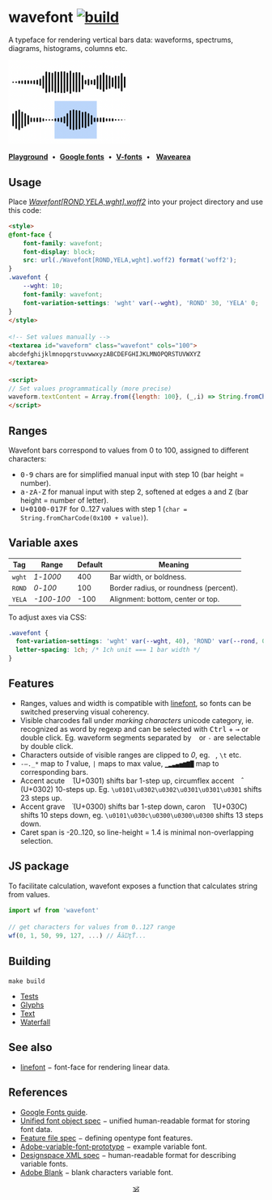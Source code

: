 # wavefont [![build](https://github.com/dy/wavefont/actions/workflows/build.yaml/badge.svg)](https://github.com/dy/wavefont/actions/workflows/build.yaml)

A typeface for rendering vertical bars data: waveforms, spectrums, diagrams, histograms, columns etc.

<img src="./preview.png" width="240px"/>

[**Playground**](https://dy.github.io/wavefont/scripts)&nbsp;&nbsp;•&nbsp;&nbsp;[**Google fonts**](https://fonts.google.com/specimen/Wavefont/tester)&nbsp;&nbsp;•&nbsp;&nbsp;[**V-fonts**](https://v-fonts.com/fonts/wavefont)&nbsp;&nbsp;•&nbsp;&nbsp;
[**Wavearea**](https://audio-lab.github.io/wavearea?src=https://cdn.freesound.org/previews/147/147582_1728127-lq.mp3)

## Usage

Place [_Wavefont[ROND,YELA,wght].woff2_](./fonts/variable/Wavefont[ROND,YELA,wght].woff2) into your project directory and use this code:

```html
<style>
@font-face {
	font-family: wavefont;
	font-display: block;
	src: url(./Wavefont[ROND,YELA,wght].woff2) format('woff2');
}
.wavefont {
	--wght: 10;
	font-family: wavefont;
	font-variation-settings: 'wght' var(--wght), 'ROND' 30, 'YELA' 0;
}
</style>

<!-- Set values manually -->
<textarea id="waveform" class="wavefont" cols="100">
abcdefghijklmnopqrstuvwwxyzABCDEFGHIJKLMNOPQRSTUVWXYZ
</textarea>

<script>
// Set values programmatically (more precise)
waveform.textContent = Array.from({length: 100}, (_,i) => String.fromCharCode(0x100 + i)).join('')
</script>
```

## Ranges

Wavefont bars correspond to values from 0 to 100, assigned to different characters:

* <kbd>0-9</kbd> chars are for simplified manual input with step 10 (bar height = number).
* <kbd>a-zA-Z</kbd> for manual input with step 2, softened at edges <kbd>a</kbd> and <kbd>Z</kbd> (bar height = number of letter).
* <kbd>U+0100-017F</kbd> for 0..127 values with step 1 (`char = String.fromCharCode(0x100 + value)`).

## Variable axes

Tag | Range | Default | Meaning
---|---|---|---
`wght` | _1_-_1000_ | 400 | Bar width, or boldness.
`ROND` | _0_-_100_ | 100 | Border radius, or roundness (percent).
`YELA` | _-100_-_100_ | -100 | Alignment: bottom, center or top.

To adjust axes via CSS:
```css
.wavefont {
  font-variation-settings: 'wght' var(--wght, 40), 'ROND' var(--rond, 0), 'YELA' var(--align, 0);
  letter-spacing: 1ch; /* 1ch unit === 1 bar width */
}
```

## Features

* Ranges, values and width is compatible with [linefont](https://github.com/dy/linefont), so fonts can be switched preserving visual coherency.
* Visible charcodes fall under _marking characters_ unicode category, ie. recognized as word by regexp and can be selected with <kbd>Ctrl</kbd> + <kbd>→</kbd> or double click. Eg. waveform segments separated by ` ` or `-` are selectable by double click.
* Characters outside of visible ranges are clipped to _0_, eg. ` `, `\t` etc.
* `-–._*` map to _1_ value, `|` maps to max value, `▁▂▃▄▅▆▇█` map to corresponding bars.
* Accent acute <kbd>&nbsp;&#x0301;</kbd> (U+0301) shifts bar 1-step up, circumflex accent <kbd>&nbsp;&#x0302;</kbd> (U+0302) 10-steps up. Eg. `\u0101\u0302\u0302\u0301\u0301\u0301` shifts 23 steps up.
* Accent grave <kbd>&nbsp;&#x0300;</kbd> (U+0300) shifts bar 1-step down, caron <kbd>&nbsp;&#x030c;</kbd> (U+030C) shifts 10 steps down, eg. `\u0101\u030c\u0300\u0300\u0300` shifts 13 steps down.
* Caret span is -20..120, so line-height = 1.4 is minimal non-overlapping selection.
<!-- * Anti-[FOUT](https://css-tricks.com/fout-foit-foft/): any character out of visible range is mapped to blank (similar to [Adobe Blank](https://github.com/adobe-fonts/adobe-blank-vf)). -->

## JS package

To facilitate calculation, wavefont exposes a function that calculates string from values.

```js
import wf from 'wavefont'

// get characters for values from 0..127 range
wf(0, 1, 50, 99, 127, ...) // ĀāĲţŤ...
```

## Building

`make build`

* [Tests](https://dy.github.io/wavefont/out/fontbakery/fontbakery-report)
* [Glyphs](https://dy.github.io/wavefont/out/proof/glyphs)
* [Text](https://dy.github.io/wavefont/out/proof/text)
* [Waterfall](https://dy.github.io/wavefont/out/proof/waterfall)

## See also

* [linefont](https://github.com/dy/linefont) − font-face for rendering linear data.

## References

* [Google Fonts guide](https://googlefonts.github.io/gf-guide/variable.html#most-common-axes).
* [Unified font object spec](https://unifiedfontobject.org/versions/ufo3) − unified human-readable format for storing font data.
* [Feature file spec](https://adobe-type-tools.github.io/afdko/OpenTypeFeatureFileSpecification.html#6.h) − defining opentype font features.
* [Adobe-variable-font-prototype](https://github.com/adobe-fonts/adobe-variable-font-prototype) − example variable font.
* [Designspace XML spec](https://github.com/fonttools/fonttools/tree/main/Doc/source/designspaceLib#document-xml-structure) − human-readable format for describing variable fonts.
* [Adobe Blank](https://github.com/adobe-fonts/adobe-blank-vf) − blank characters variable font.
<!-- * [Unicode-table](https://unicode-table.com/) − convenient unicode table.-->

<p align="center"><a href="https://github.com/krishnized/license/">🕉</a><p>
